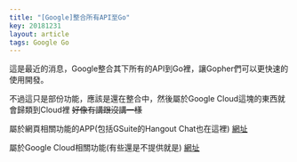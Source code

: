```yaml
---
title: "[Google]整合所有API至Go"
key: 20181231
layout: article
tags: Google Go 
---
```

這是最近的消息，Google整合其下所有的API到Go裡，讓Gopher們可以更快速的使用開發。

<!--more-->
不過這只是部份功能，應該是還在整合中，然後屬於Google Cloud這塊的東西就會歸類到Cloud裡 ~~好像有講跟沒講一樣~~

屬於網頁相關功能的APP(包括GSuite的Hangout Chat也在這裡)
[網址](https://github.com/googleapis/google-api-go-client)

屬於Google Cloud相關功能(有些還是不提供就是)
[網址](https://github.com/googleapis/google-cloud-go)